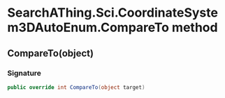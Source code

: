 # SearchAThing.Sci.CoordinateSystem3DAutoEnum.CompareTo method
## CompareTo(object)
### Signature
```csharp
public override int CompareTo(object target)
```
